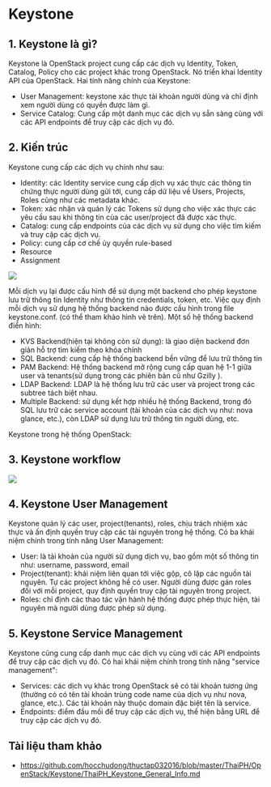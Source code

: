 # Keystone
## 1. Keystone là gì?
Keystone là OpenStack project cung cấp các dịch vụ Identity, Token, Catalog, Policy cho các project khác trong OpenStack. Nó triển khai Identity API của OpenStack. Hai tính năng chính của Keystone:
- User Management: keystone xác thực tài khoản người dùng và chỉ định xem người dùng có quyền được làm gì.
- Service Catalog: Cung cấp một danh mục các dịch vụ sẵn sàng cùng với các API endpoints để truy cập các dịch vụ đó.
## 2. Kiến trúc
Keystone cung cấp các dịch vụ chính như sau:
- Identity: các Identity service cung cấp dịch vụ xác thực các thông tin chứng thực người dùng gửi tới, cung cấp dữ liệu về Users, Projects, Roles cũng như các metadata khác.
- Token: xác nhận và quản lý các Tokens sử dụng cho việc xác thực các yêu cầu sau khi thông tin của các user/project đã được xác thực.
- Catalog: cung cấp endpoints của các dịch vụ sử dụng cho việc tìm kiếm và truy cập các dịch vụ.
- Policy: cung cấp cơ chế ủy quyền rule-based
- Resource
- Assignment

<img src=https://i.imgur.com/FksMcCD.png>

Mỗi dịch vụ lại được cấu hình để sử dụng một backend cho phép keystone lưu trữ thông tin Identity như thông tin credentials, token, etc. Việc quy định mỗi dịch vụ sử dụng hệ thống backend nào được cấu hình trong file keystone.conf. (có thể tham khảo hình vẽ trên). Một số hệ thống backend điển hình:
- KVS Backend(hiện tại không còn sử dụng): là giao diện backend đơn giản hỗ trợ tìm kiếm theo khóa chính
- SQL Backend: cung cấp hệ thống backend bền vững để lưu trữ thông tin
- PAM Backend: Hệ thống backend mở rộng cung cấp quan hệ 1-1 giữa user và tenants(sử dụng trong các phiên bản cũ như Gzilly ).
- LDAP Backend: LDAP là hệ thống lưu trữ các user và project trong các subtree tách biệt nhau.
- Multiple Backend: sử dụng kết hợp nhiều hệ thống Backend, trong đó SQL lưu trữ các service account (tài khoản của các dịch vụ như: nova glance, etc.), còn LDAP sử dụng lưu trữ thông tin người dùng, etc.

Keystone trong hệ thống OpenStack: 

## 3. Keystone workflow

<img src=https://i.imgur.com/oJtwqtc.png>

## 4. Keystone User Management
Keystone quản lý các user, project(tenants), roles, chịu trách nhiệm xác thực và ấn định quyền truy cập các tài nguyên trong hệ thống. Có ba khái niệm chính trong tính năng User Management:
- User: là tải khoản của người sử dụng dịch vụ, bao gồm một số thông tin như: username, password, email
- Project(tenant): khái niệm liên quan tới việc gộp, cô lập các nguồn tài nguyên. Tự các project không hề có user. Người dùng được gán roles đối với mỗi project, quy định quyền truy cập tài nguyên trong project.
- Roles: chỉ định các thao tác vận hành hệ thống được phép thực hiện, tài nguyên mà người dùng được phép sử dụng.
## 5. Keystone Service Management
Keystone cũng cung cấp danh mục các dịch vụ cùng với các API endpoints để truy cập các dịch vụ đó. Có hai khái niệm chính trong tính năng "service management":
- Services: các dịch vụ khác trong OpenStack sẽ có tài khoản tương ứng (thường có có tên tài khoản trùng code name của dịch vụ như nova, glance, etc.). Các tài khoản này thuộc domain đặc biệt tên là service.
- Endpoints: điểm đầu mối để truy cập các dịch vụ, thể hiện bằng URL để truy cập các dịch vụ đó.

## Tài liệu tham khảo
- https://github.com/hocchudong/thuctap032016/blob/master/ThaiPH/OpenStack/Keystone/ThaiPH_Keystone_General_Info.md

